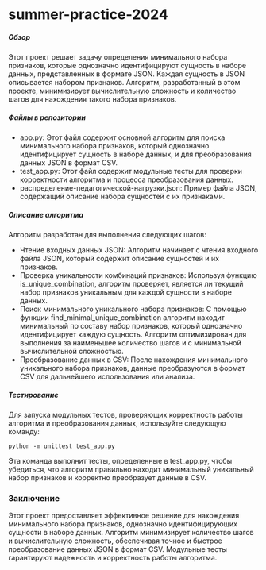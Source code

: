 # summer-practice-2024

##### Обзор
Этот проект решает задачу определения минимального набора признаков, которые однозначно идентифицируют сущность в наборе данных, представленных в формате JSON. Каждая сущность в JSON описывается набором признаков. Алгоритм, разработанный в этом проекте, минимизирует вычислительную сложность и количество шагов для нахождения такого набора признаков.

##### Файлы в репозитории
- app.py: Этот файл содержит основной алгоритм для поиска минимального набора признаков, который однозначно идентифицирует сущность в наборе данных, и для преобразования данных JSON в формат CSV.
- test_app.py: Этот файл содержит модульные тесты для проверки корректности алгоритма и процесса преобразования данных.
- распределение-педагогической-нагрузки.json: Пример файла JSON, содержащий описание набора сущностей с их признаками.

##### Описание алгоритма
Алгоритм разработан для выполнения следующих шагов:
- Чтение входных данных JSON: Алгоритм начинает с чтения входного файла JSON, который содержит описание сущностей и их признаков.
- Проверка уникальности комбинаций признаков: Используя функцию is_unique_combination, алгоритм проверяет, является ли текущий набор признаков уникальным для каждой сущности в наборе данных.
- Поиск минимального уникального набора признаков: С помощью функции find_minimal_unique_combination алгоритм находит минимальный по составу набор признаков, который однозначно идентифицирует каждую сущность. Алгоритм оптимизирован для выполнения за наименьшее количество шагов и с минимальной вычислительной сложностью.
- Преобразование данных в CSV: После нахождения минимального уникального набора признаков, данные преобразуются в формат CSV для дальнейшего использования или анализа.

##### Тестирование
Для запуска модульных тестов, проверяющих корректность работы алгоритма и преобразования данных, используйте следующую команду:

`python -m unittest test_app.py`

Эта команда выполнит тесты, определенные в test_app.py, чтобы убедиться, что алгоритм правильно находит минимальный уникальный набор признаков и корректно преобразует данные в CSV.

### Заключение
Этот проект предоставляет эффективное решение для нахождения минимального набора признаков, однозначно идентифицирующих сущности в наборе данных. Алгоритм минимизирует количество шагов и вычислительную сложность, обеспечивая точное и быстрое преобразование данных JSON в формат CSV. Модульные тесты гарантируют надежность и корректность работы алгоритма.
